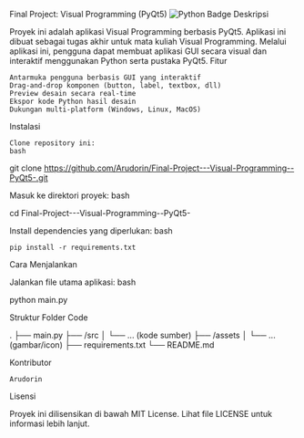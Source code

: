 Final Project: Visual Programming (PyQt5)
<img src="https://img.shields.io/badge/Python-3.x-blue?style=flat-square" alt="Python Badge">
Deskripsi

Proyek ini adalah aplikasi Visual Programming berbasis PyQt5. Aplikasi ini dibuat sebagai tugas akhir untuk mata kuliah Visual Programming. Melalui aplikasi ini, pengguna dapat membuat aplikasi GUI secara visual dan interaktif menggunakan Python serta pustaka PyQt5.
Fitur

    Antarmuka pengguna berbasis GUI yang interaktif
    Drag-and-drop komponen (button, label, textbox, dll)
    Preview desain secara real-time
    Ekspor kode Python hasil desain
    Dukungan multi-platform (Windows, Linux, MacOS)

Instalasi

    Clone repository ini:
    bash

git clone https://github.com/Arudorin/Final-Project---Visual-Programming--PyQt5-.git

Masuk ke direktori proyek:
bash

cd Final-Project---Visual-Programming--PyQt5-

Install dependencies yang diperlukan:
bash

    pip install -r requirements.txt

Cara Menjalankan

Jalankan file utama aplikasi:
bash

python main.py

Struktur Folder
Code

.
├── main.py
├── /src
│   └── ... (kode sumber)
├── /assets
│   └── ... (gambar/icon)
├── requirements.txt
└── README.md

Kontributor

    Arudorin

Lisensi

Proyek ini dilisensikan di bawah MIT License. Lihat file LICENSE untuk informasi lebih lanjut.
